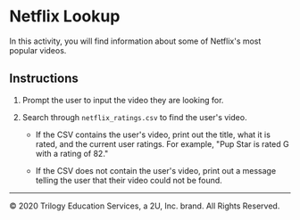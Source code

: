# Netflix Lookup

In this activity, you will find information about some of Netflix's most popular videos.

## Instructions

1. Prompt the user to input the video they are looking for.

2. Search through `netflix_ratings.csv` to find the user's video.

    * If the CSV contains the user's video, print out the title, what it is rated, and the current user ratings. For example, "Pup Star is rated G with a rating of 82."

    * If the CSV does not contain the user's video, print out a message telling the user that their video could not be found.

---

© 2020 Trilogy Education Services, a 2U, Inc. brand. All Rights Reserved.
